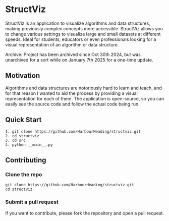 # StructViz

StructViz is an application to visualize algorithms and data structures, 
making previously complex concepts more accessible. StructViz allows you to change various
settings to visualize large and small datasets at different speeds. Ideal for students, 
educators or even professionals looking for a visual representation of an algorithm or data structure.

Archive: Project has been archived since Oct 30th 2024, but was unarchived for a sort while on January 7th 2025 for a one-time update.

## Motivation

Algorithms and data structures are notoriously hard to learn and teach, and for that reason I wanted
to aid the process by providing a visual representation for each of them. The application is open-source,
so you can easily see the source code and follow the actual code being run.

## Quick Start

```
1. git clone https://github.com/HarbourHeading/structviz.git
2. cd structviz
3. cd src 
4. python __main__.py
```

## Contributing

### Clone the repo

```
git clone https://github.com/HarbourHeading/structviz.git
cd structviz
```

### Submit a pull request

If you want to contribute, please fork the repository and open a pull request.